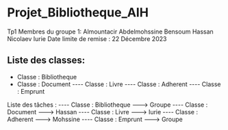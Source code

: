 # Projet_Bibliotheque_AIH
Tp1
Membres du groupe 1:
Almountacir Abdelmohssine
Bensoum Hassan
Nicolaev Iurie
Date limite de remise : 22 Décembre 2023

## Liste des classes:
- Classe : Bibliotheque
- Classe : Document
---- Classe : Livre
---- Classe : Adherent
---- Classe : Emprunt

Liste des tâches :
---- Classe : Bibliotheque ---­­­> Groupe
---- Classe : Document ---­­­> Hassan
---- Classe : Livre ---­­­> Iurie
---- Classe : Adherent ---­­­> Mohssine
---- Classe : Emprunt ---­­­> Groupe






